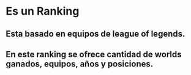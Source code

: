 <h1>Es un Ranking</h1>
<h2>Esta basado en equipos de league of legends.</h2>
<h2>En este ranking se ofrece cantidad de worlds ganados, equipos, años y posiciones.</h2>
